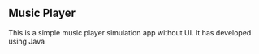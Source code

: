 ## Music Player 
This is a simple music player simulation app without UI. It has developed using Java